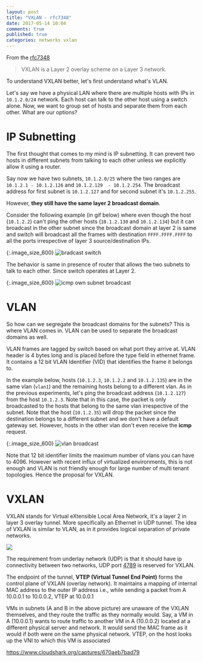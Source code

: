 ```yaml
---
layout: post
title: "VXLAN - rfc7348"
date: 2017-05-14 10:04
comments: true
published: true
categories: networks vxlan
---
```


From the [rfc7348](https://tools.ietf.org/html/rfc7348#page-5) 
> VXLAN is a Layer 2 overlay scheme on a Layer 3 network.

To understand VXLAN better, let's first understand what's VLAN. 

Let's say we have a physical LAN where there are multiple hosts with IPs in `10.1.2.0/24` network. Each host can talk to the other host using a switch alone. Now, we want to group set of hosts and separate them from each other. What are our options?

# IP Subnetting
The first thought that comes to my mind is IP subnetting. It can prevent two hosts in different subnets from talking to each other unless we explicitly allow it using a router.

Say now we have two subnets, `10.1.2.0/25` where the two ranges are `10.1.2.1 - 10.1.2.126` and `10.1.2.129  - 10.1.2.254`. The broadcast address for first subnet is `10.1.2.127` and for second subnet it's `10.1.2.255`.

 However, **they still have the same layer 2 broadcast domain**. 
 
 Consider the following example (in gif below) where even though the host (`10.1.2.2`) can't ping the other hosts (`10.1.2.130` and `10.1.2.134`) but it can broadcast in the other subnet since the broadcast domain at layer 2 is same and switch will broadcast all the frames with destination `FFFF.FFFF.FFFF` to all the ports irrespective of layer 3 source/destination IPs.

{:.image_size_600}
![bradcast switch](https://gist.githubusercontent.com/goyalankit/df3686b62ac9bfd20f5eb292c02697bd/raw/3225ce3acb8e1d2b8a83da34f6028ac6fbaef9a7/broadcast_switch.gif)

The behavior is same in presence of router that allows the two subnets to talk to each other. Since switch operates at Layer 2.

{:.image_size_600}
![icmp own subnet broadcast](https://gist.githubusercontent.com/goyalankit/df3686b62ac9bfd20f5eb292c02697bd/raw/cc30fb145049c25966637c02e11d01f8277ff8d3/icmp_own_broadcast.gif)

# VLAN
So how can we segregate the broadcast domains for the subnets? This is where VLAN comes in. VLAN can be used to separate the broadcast domains as well. 

VLAN frames are tagged by switch based on what port they arrive at. VLAN header is 4 bytes long and is placed before the type field in ethernet frame. It contains a 12 bit VLAN Identifier (VID) that identifies the frame it belongs to.


In the example below, hosts (`10.1.2.3`, `10.1.2.2` and `10.1.2.135`) are in the same vlan (`vlan1`) and the remaining hosts belong to a different vlan. As in the previous experiments, let's ping the broadcast address (`10.1.2.127`) from the host `10.1.2.3`. Note that in this case, the packet is only broadcasted to the hosts that belong to the same vlan irrespective of the subnet. Note that the host (`10.1.2.35`) will drop the packet since the destination belongs to a different subnet and we don't have a default gateway set. However, hosts in the other vlan don't even receive the **icmp** request.

{:.image_size_600}
![vlan broadcast](https://gist.githubusercontent.com/goyalankit/df3686b62ac9bfd20f5eb292c02697bd/raw/30cf4ba8859f9dd0ab171cce7a43c41f779e71bc/vlan_broadcast.gif)

Note that 12 bit identifier limits the maximum number of vlans you can have to 4096. However with recent influx of virtualized environments, this is not enough and VLAN is not friendly enough for large number of multi tenant topologies. Hence the proposal for VXLAN.

# VXLAN

VXLAN stands for Virtual eXtensible Local Area Network, it's a layer 2 in layer 3 overlay tunnel. More specifically an Ethernet in UDP tunnel. The idea of VXLAN is similar to VLAN, as in it provides logical separation of private networks. 

![](https://gist.githubusercontent.com/goyalankit/df3686b62ac9bfd20f5eb292c02697bd/raw/72eaedd22c441ad96b5864555901f5f1fd6347bc/vxlan3.png)

The requirement from underlay network (UDP) is that it should have ip connectivity between two networks, UDP port [4789](https://www.iana.org/assignments/service-names-port-numbers/service-names-port-numbers.xhtml?search=4789) is reserved for VXLAN.

The endpoint of the tunnel, **VTEP (Virtual Tunnel End Point)** forms the control plane of VXLAN (overlay network). It maintains a mapping of internal MAC address to the outer IP address i.e., while sending a packet from A 10.0.0.1 to 10.0.0.2, VTEP at 10.0.0.1 

VMs in subnets (A and B in the above picture) are unaware of the VXLAN themselves, and they route the traffic as they normally would. Say, a VM in A (10.0.0.1) wants to route traffic to another VM in A (10.0.0.2) located at a different physical server and network. It would send the MAC frame as it would if both were on the same physical network. VTEP, on the host looks up the VNI to which this VM is associated


https://www.cloudshark.org/captures/670aeb7bad79